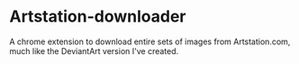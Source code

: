 # Artstation-downloader
A chrome extension to download entire sets of images from Artstation.com, much like the DeviantArt version I've created.
